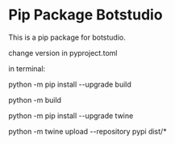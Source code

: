 # Pip Package Botstudio

This is a pip package for botstudio. 

change version in pyproject.toml

in terminal:

python -m pip install --upgrade build

python -m build

python -m pip install --upgrade twine

python -m twine upload --repository pypi dist/*
